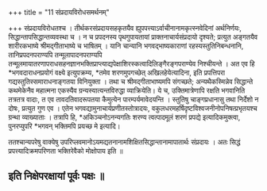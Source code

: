 +++
title = "11 संप्रदायविरोधसमर्थनम्"

+++
संप्रदायविरोधतश्च । तीर्थकरसंप्रदायसहकृतयैव ह्युपपत्त्याऽर्वाचीनानामकृत्स्नवेदिनां अर्थनिर्णयः, सिद्धान्तापसिद्धान्तव्यवस्था च । न च प्रपदनस्य पृथगुपायतायां प्राक्तनाचार्यसंप्रदायो दृश्यते; प्रत्युत अङ्गतयैव शारीरकभाष्ये श्रीमद्गीताभाष्ये च भाषितम् । यानि चान्यानि भगवद्भाष्यकाराणां रहस्यस्तुतिनिबन्धनानि, तानिप्रपदनपराण्यपि तन्मूलापादनपराण्यपि तन्मूलमायातरणापराधसहनज्ञानभक्तिप्राप्त्याद्यपेक्षाशिरस्कत्वादिलिङ्गैरङ्गपराण्येव निश्चीयन्ते । अत एव हि *भगवदाराधनप्रयोगं वक्ष्ये इत्युपक्रम्य, *तमेव शरणमुपगच्छेत् अखिलहेयेत्यादिना, इति प्रपत्तिपरा गद्यस्तुतिस्समाराधनाङ्गतया विनियुक्ता । तथा च श्रीमद्गीताभाष्यमपि संगच्छते; अन्यथैकस्मिन्नेव सिद्धान्ते कथमेकेनैव महात्मना एकस्यैव ग्रन्यस्यात्यन्तविरुद्धा व्याक्रियेति। ये च, उक्तिमात्रेणापि रक्षति भगवानिति तत्रतत्र वादाः, त एव तावदतिवादरूपतया कैमुत्येन पारम्पर्यमावेदयन्ति । स्तुतिषु चाङ्गप्रधानासु तथा निर्देशो न दोषः, प्रत्युत गुण एव । एतेन भगवद्यामुनाचार्यप्रणीतस्तोत्रादयः, वकुलधरमहर्षिदृष्टविश्वजनीनोपनिषत्प्रभृतयश्च ग्रन्था व्याख्याताः । तत्रापि हि, *अकिञ्चनोऽनन्यगतिः शरण्य त्वत्पादमूलं शरणं प्रपद्ये इत्यादिकमुक्त्वा, पुनरप्युपरि *भगवन् भक्तिमपि प्रयच्छ मे इत्यादि।

ततश्चान्यपरेषु वाक्येषु उपरिप्लवमानोऽयमद्यतनानामशिक्षितसिद्धान्तानामापातार्थः संप्रदायः । अतः सिद्धं प्रपत्त्यादिक्रमपरिणता भक्तिरेवैको मोक्षोपाय इति ॥

इति निक्षेपरक्षायां पूर्वः पक्षः ॥
-

